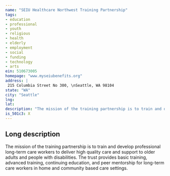 ```yaml
---
name: "SEIU Healthcare Northwest Training Partnership"
tags:
- education
- professional
- youth
- religious
- health
- elderly
- employment
- social
- funding
- technology
- arts
ein: 510673005
homepage: "www.myseiubenefits.org"
address: |
 215 Columbia Street No 300, \nSeattle, WA 98104
state: "WA"
city: "Seattle"
lng: 
lat: 
description: "The mission of the training partnership is to train and develop professional long-term care workers to deliver high quality care and support to older adults and people with disabilities. "
is_501c3: X
---
```


## Long description

The mission of the training partnership is to train and develop professional long-term care workers to deliver high quality care and support to older adults and people with disabilities. The trust provides basic training, advanced training, continuing education, and peer mentorship for long-term care workers in home and community based care settings. 
